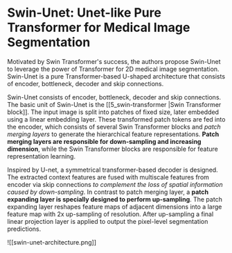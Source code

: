 # Swin-Unet: Unet-like Pure Transformer for Medical Image Segmentation

Motivated by Swin Transformer's success, the authors propose Swin-Unet to leverage the power of Transformer for 2D medical image segmentation. Swin-Unet is a pure Transformer-based U-shaped architecture that consists of encoder, bottleneck, decoder and skip connections.

Swin-Unet consists of encoder, bottleneck, decoder and skip connections. The basic unit of Swin-Unet is the [[5_swin-transformer |Swin Transformer block]]. The input image is split into patches of fixed size, later embedded using a linear embedding layer. These transformed patch tokens are fed into the encoder, which consists of several Swin Transformer blocks and *patch merging layers* to generate the hierarchical feature representations. **Patch merging layers are responsible for down-sampling and increasing dimension**, while the Swin Transformer blocks are responsible for feature representation learning.

Inspired by U-net, a symmetrical transformer-based decoder is designed. The extracted context features are fused with multiscale features from encoder via skip connections *to complement the loss of spatial information caused by down-sampling*. In contrast to patch merging layer, a **patch expanding layer is specially designed to perform up-sampling**. The patch expanding layer reshapes feature maps of adjacent dimensions into a large feature map with 2x up-sampling of resolution. After up-sampling a final linear projection layer is applied to output the pixel-level segmentation predictions.

![[swin-unet-architecture.png]]